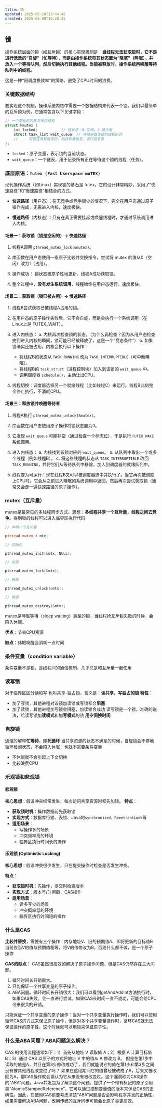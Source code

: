 ```yaml
---
title: 锁
updated: 2025-05-10T13:44:48
created: 2025-05-08T16:28:42
---
```


## 锁

操作系统层面的锁（如互斥锁）的核心实现机制是：<b>当线程无法获取锁时，它不是进行低效的“自旋”（忙等待），而是由操作系统将其状态置为“阻塞”（睡眠），并放入一个等待队列，然后切换执行其他线程。当锁被释放时，操作系统再唤醒等待队列中的线程。</b>

这是一种“用调度换效率”的策略，避免了CPU时间的浪费。
### 关键数据结构
要实现这个机制，操作系统内核中需要一个数据结构来代表一个锁。我们以最简单的互斥锁为例，它通常包含以下关键字段：
```c++
// 一个简化的内核互斥锁结构
struct kmutex {
    int locked;           // 锁状态：0-空闲，1-被占用
    struct task_list wait_queue; // 等待获取该锁的线程队列
    // ... 可能还有其他字段，如持有者信息、调试信息等
};
```
- `locked`：原子变量，表示锁的当前状态。
- `wait_queue`：一个链表，用于记录所有正在等待这个锁的线程（任务）。
### 底层原语：`futex (Fast Userspace muTEX)`
现代操作系统（如Linux）实现锁的基石是 futex。它的设计非常精妙，采用了“快速路径”和“慢速路径”相结合的方式。

- **快速路径**（用户态）：在无竞争或竞争很少的情况下，完全在用户态通过原子操作完成，无需进入内核，速度极快。

- **慢速路径**（内核态）：只有在真正需要挂起或唤醒线程时，才通过系统调用进入内核。
#### 场景一：获取锁（锁是空闲的）-> 快速路径
1. 线程A调用 `pthread_mutex_lock(&mutex)`。

2. 库函数在用户态使用一条原子比较并交换指令，尝试将 mutex 的值从0（空闲）改为1（占用）。

3. 操作成功！ 锁状态被原子性地更新，线程A成功获取锁。

4. 整个过程中，**没有发生系统调用**，线程始终在用户态运行。速度极快。
#### 场景二：获取锁（锁已被占用）-> 慢速路径
1. 线程B尝试获取已被线程A占用的锁。

2. 在用户态的原子操作失败后，它不会自旋，而是会执行一个系统调用（在Linux上是 FUTEX_WAIT）。

3. 进入内核态：
  a. 内核再次检查锁的状态。（为什么再检查？因为从用户态检查完到进入内核的瞬间，锁可能已经被释放了，这是一个“竞态条件”）
  b. 如果锁确实还被占用，内核会执行以下操作：
    - 将线程B的状态从 `TASK_RUNNING` 改为 `TASK_INTERRUPTIBLE`（可中断睡眠）。
    - 将线程B的 `task_struct`（进程控制块）加入到该锁的 `wait_queue` 中。
    - 调用调度器 `schedule()`，主动让出CPU。

4. 线程切换：调度器选择另一个就绪线程（比如线程C）来运行。线程B此刻完全停止执行，不消耗CPU。
#### 场景三：释放锁并唤醒等待者
1. 线程A执行 `pthread_mutex_unlock(&mutex)`。

2. 库函数在用户态使用原子操作将锁状态置为0。

3. 它发现 `wait_queue` 可能非空（通过检查一个标志位），于是执行 `FUTEX_WAKE` 系统调用。

4. 进入内核态：
  a. 内核找到该锁对应的 `wait_queue`。
  b. 从队列中取出一个或多个线程（例如线程B）。
  c. 将这些线程的状态从 `TASK_INTERRUPTIBLE` 改回 `TASK_RUNNING`，并将它们从等待队列中移除，加入到调度器的就绪队列中。

5. 线程变为可运行：现在线程B又可以被调度器选中并执行了。当它再次被调度上CPU时，它会从之前进入睡眠的系统调用中返回，然后再次尝试获取锁（通常又会走一遍快速路径的原子操作）。

### mutex（互斥量）
mutex是最常见的多线程同步方式。思想：**多线程共享一个互斥量，线程之间去竞争**。得到锁的线程可以进入临界区执行代码
```c++
// 声明一个互斥量

pthread_mutex_t mtx;

// 初始化

pthread_mutex_init(&mtx, NULL);

// 加锁

pthread_mutex_lock(&mtx);

// 解锁

pthread_mutex_unlock(&mtx);

// 销毁

pthread_mutex_destroy(&mtx);
```
mutex是睡眠等待（sleep waiting）类型的锁，当线程抢互斥锁失败的时候，会陷入休眠。

**优点**：节省CPU资源

**缺点**：休眠唤醒会消耗一点时间

### 条件变量（condition variable）
条件变量不是锁，是线程间的通信机制，几乎总是和互斥量一起使用

### 读写锁
对于临界区区分读和写
也叫共享-独占锁，含义是：**读共享，写独占的锁**
**特性**：
- 加了写锁，其他进程对该锁加读锁或写锁都会**阻塞**
- 加了读锁，其他进程加写锁会阻塞，加读锁会成功
读写锁是一个锁，准确的说法，给读写锁加**读模式**和加**写模式**的锁
**用空间换时间**
### 自旋锁
通缩的解释**忙等待**，即**死循环**
当共享资源的状态不满足的时候，自旋锁会不停地循环检测状态，不会陷入休眠，也就不需要条件变量
- 不休眠就不会引起上下文切换
- 比较浪费CPU

### 乐观锁和悲观锁
#### 悲观锁
**核心思想**：假设冲突经常发生，每次访问共享资源时都先加锁。
**特点**：
- **获取锁时机**：操作数据前先获取锁
- **实现方式**：数据库行锁、表锁、Java的`​synchronized、​ReentrantLock`等
- **适用场景**：
  - 写操作多的场景
  - 冲突频率高的环境
  - 临界区执行时间长的操作

#### 乐观锁 (Optimistic Locking)
**核心思想**：假设冲突很少发生，只在提交操作时检查是否发生冲突。

**特点**：
- **获取锁时机**：先操作，提交时检查版本
- **实现方式**：版本号/时间戳、CAS操作
- **适用场景**：
  - 读多写少的场景
  - 冲突概率低的环境
  - 临界区执行时间短的操作

### 什么是CAS
**比较并替换**，需要有三个操作：内存地址V、旧的预期值A、即将更新的目标值B<br>
当前仅当V的值与预期值相等，将V的值修改为B，否则什么都不做，是一个原子操作

**CAS的缺点：**
CAS虽然很高效的解决了原子操作问题，但是CAS仍然存在三大问题。
1.  循环时间长开销很大。
2.  只能保证一个共享变量的原子操作。
3.  ABA问题。循环时间长开销很大：我们可以看到getAndAddInt方法执行时，如果CAS失败，会一直进行尝试。如果CAS长时间一直不成功，可能会给CPU带来很大的开销。

只能保证一个共享变量的原子操作：当对一个共享变量执行操作时，我们可以使用循环CAS的方式来保证原子操作，但是对多个共享变量操作时，循环CAS就无法保证操作的原子性，这个时候就可以用锁来保证原子性。

### 什么是ABA问题？ABA问题怎么解决？
CAS 的使用流程通常如下：1）首先从地址 V 读取值 A；2）根据 A 计算目标值 B；3）通过 CAS 以原子的方式将地址 V 中的值从 A 修改为 B。
但是在第1步中读取的值是A，并且在第3步修改成功了，我们就能说它的值在第1步和第3步之间没有被其他线程改变过了吗？
如果在这段期间它的值曾经被改成了B，后来又被改回为A，那CAS操作就会误认为它从来没有被改变过。这个漏洞称为CAS操作的“ABA”问题。Java并发包为了解决这个问题，提供了一个带有标记的原子引用类“AtomicStampedReference”，它可以通过控制变量值的版本来保证CAS的正确性。因此，在使用CAS前要考虑清楚“ABA”问题是否会影响程序并发的正确性，如果需要解决ABA问题，改用传统的互斥同步可能会比原子类更高效。

